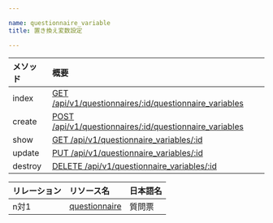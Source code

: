 ```yaml
---

name: questionnaire_variable
title: 置き換え変数設定

---
```


|メソッド|概要|
|:---|:---|
|index|[GET /api/v1/questionnaires/:id/questionnaire_variables](#questionnaire_variable_index)|
|create|[POST /api/v1/questionnaires/:id/questionnaire_variables](#questionnaire_variable_create)|
|show|[GET /api/v1/questionnaire_variables/:id](#questionnaire_variable_show)|
|update|[PUT /api/v1/questionnaire_variables/:id](#questionnaire_variable_update)|
|destroy|[DELETE /api/v1/questionnaire_variables/:id](#questionnaire_variable_delete)|


|リレーション|リソース名|日本語名|
|:---|:---|:---|
|n対1|[questionnaire](#questionnaire)|質問票|